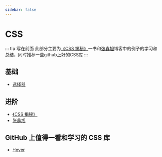 ```yaml
---
sidebar: false
---
```


# CSS

::: tip 写在前面
此部分主要为[《CSS 揭秘》](http://play.csssecrets.io/)一书和[张鑫旭](https://www.zhangxinxu.com/wordpress/)博客中的例子的学习和总结，同时推荐一些github上好的CSS库
:::

## 基础

- [选择器](./selector.md)

## 进阶

* [《CSS 揭秘》](http://play.csssecrets.io/)
* [张鑫旭](https://www.zhangxinxu.com/wordpress/)


## GitHub 上值得一看和学习的 CSS 库

- [Hover](https://github.com/IanLunn/Hover)
